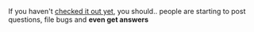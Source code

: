 If you haven't [checked it out yet](http://workspaces.gotdotnet.com/vsboot), you should.. people are starting to post questions, file bugs and **even get answers**